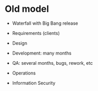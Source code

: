 # Old model

* Waterfall with Big Bang release

* Requirements (clients)
* Design
* Development: many months
* QA: several months, bugs, rework, etc
* Operations
* Information Security



